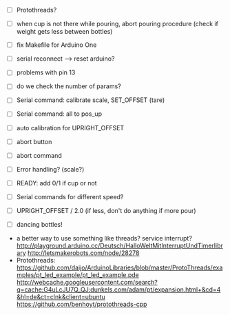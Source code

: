  - [ ] Protothreads?
 - [ ] when cup is not there while pouring, abort pouring procedure (check if weight gets less between bottles)
 - [ ] fix Makefile for Arduino One
 - [ ] serial reconnect --> reset arduino?
 - [ ] problems with pin 13
 - [ ] do we check the number of params?
 - [ ] Serial command: calibrate scale, SET_OFFSET (tare)
 - [ ] Serial command: all to pos_up
 - [ ] auto calibration for UPRIGHT_OFFSET
 - [ ] abort button
 - [ ] abort command
 - [ ] Error handling? (scale?)
 - [ ] READY: add 0/1 if cup or not
 - [ ] Serial commands for different speed?
 - [ ] UPRIGHT_OFFSET / 2.0 (if less, don't do anything if more pour)
 - [ ] dancing bottles!

 
 - a better way to use something like threads? service interrupt?
        http://playground.arduino.cc/Deutsch/HalloWeltMitInterruptUndTimerlibrary
        http://letsmakerobots.com/node/28278
 - Protothreads:
    https://github.com/daijo/ArduinoLibraries/blob/master/ProtoThreads/examples/pt_led_example/pt_led_example.pde
    http://webcache.googleusercontent.com/search?q=cache:G4uLcJU7Q_QJ:dunkels.com/adam/pt/expansion.html+&cd=4&hl=de&ct=clnk&client=ubuntu
    https://github.com/benhoyt/protothreads-cpp
